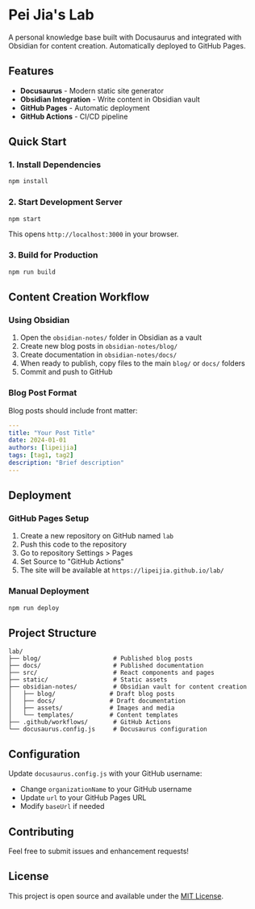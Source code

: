 # Pei Jia's Lab

A personal knowledge base built with Docusaurus and integrated with Obsidian for content creation. Automatically deployed to GitHub Pages.

## Features

- **Docusaurus** - Modern static site generator
- **Obsidian Integration** - Write content in Obsidian vault
- **GitHub Pages** - Automatic deployment
- **GitHub Actions** - CI/CD pipeline

## Quick Start

### 1. Install Dependencies

```bash
npm install
```

### 2. Start Development Server

```bash
npm start
```

This opens `http://localhost:3000` in your browser.

### 3. Build for Production

```bash
npm run build
```

## Content Creation Workflow

### Using Obsidian

1. Open the `obsidian-notes/` folder in Obsidian as a vault
2. Create new blog posts in `obsidian-notes/blog/`
3. Create documentation in `obsidian-notes/docs/`
4. When ready to publish, copy files to the main `blog/` or `docs/` folders
5. Commit and push to GitHub

### Blog Post Format

Blog posts should include front matter:

```yaml
---
title: "Your Post Title"
date: 2024-01-01
authors: [lipeijia]
tags: [tag1, tag2]
description: "Brief description"
---
```

## Deployment

### GitHub Pages Setup

1. Create a new repository on GitHub named `lab`
2. Push this code to the repository
3. Go to repository Settings > Pages
4. Set Source to "GitHub Actions"
5. The site will be available at `https://lipeijia.github.io/lab/`

### Manual Deployment

```bash
npm run deploy
```

## Project Structure

```
lab/
├── blog/                    # Published blog posts
├── docs/                    # Published documentation
├── src/                     # React components and pages
├── static/                  # Static assets
├── obsidian-notes/          # Obsidian vault for content creation
│   ├── blog/               # Draft blog posts
│   ├── docs/               # Draft documentation
│   ├── assets/             # Images and media
│   └── templates/          # Content templates
├── .github/workflows/       # GitHub Actions
└── docusaurus.config.js     # Docusaurus configuration
```

## Configuration

Update `docusaurus.config.js` with your GitHub username:

- Change `organizationName` to your GitHub username
- Update `url` to your GitHub Pages URL
- Modify `baseUrl` if needed

## Contributing

Feel free to submit issues and enhancement requests!

## License

This project is open source and available under the [MIT License](LICENSE).
